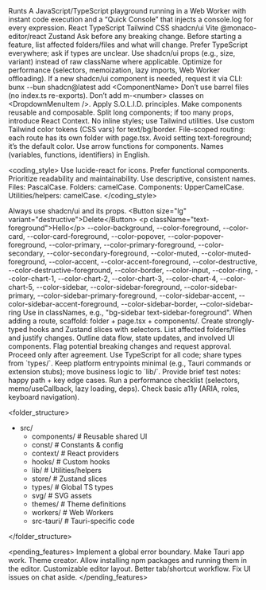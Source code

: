 <project>
  <name>Runts</name>
  <description>
    A JavaScript/TypeScript playground running in a Web Worker with instant code execution and a “Quick Console” that injects a console.log for every expression.
  </description>
  <stack>
    <tech>React</tech>
    <tech>TypeScript</tech>
    <tech>Tailwind CSS</tech>
    <tech>shadcn/ui</tech>
    <tech>Vite</tech>
    <tech>@monaco-editor/react</tech>
    <tech>Zustand</tech>
  </stack>
</project>

<paths>
  <path alias="root" value="src"/>
</paths>

<rules>
  <rule>Ask before any breaking change.</rule>
  <rule>Before starting a feature, list affected folders/files and what will change.</rule>
  <rule>Prefer TypeScript everywhere; ask if types are unclear.</rule>
  <rule>Use shadcn/ui props (e.g., size, variant) instead of raw className where applicable.</rule>
  <rule>Optimize for performance (selectors, memoization, lazy imports, Web Worker offloading).</rule>
  <rule>If a new shadcn/ui component is needed, request it via CLI:
    <example_shadcn_cli>bunx --bun shadcn@latest add &lt;ComponentName&gt;</example_shadcn_cli>
  </rule>
  <rule>Don’t use barrel files (no index.ts re-exports).</rule>
  <rule>Don’t add m-&lt;number&gt; classes on &lt;DropdownMenuItem /&gt;.</rule>
  <rule>Apply S.O.L.I.D. principles.</rule>
  <rule>Make components reusable and composable.</rule>
  <rule>Split long components; if too many props, introduce React Context.</rule>
  <rule>No inline styles; use Tailwind utilities.</rule>
  <rule>Use custom Tailwind color tokens (CSS vars) for text/bg/border.</rule>
  <rule>File-scoped routing: each route has its own folder with page.tsx.</rule>
  <rule>Avoid setting text-foreground; it’s the default color.</rule>
  <rule>Use arrow functions for components.</rule>
  <rule>Names (variables, functions, identifiers) in English.</rule>
</rules>

<coding_style>
<principle>Use lucide-react for icons.</principle>
<principle>Prefer functional components.</principle>
<principle>Prioritize readability and maintainability.</principle>
<principle>Use descriptive, consistent names.</principle>
<principle>Files: PascalCase. Folders: camelCase. Components: UpperCamelCase. Utilities/helpers: camelCase.</principle>
</coding_style>

<ui>
  Always use shadcn/ui and its props.
  <example_ui>
    &lt;Button size="lg" variant="destructive"&gt;Delete&lt;/Button&gt;
    &lt;p className="text-foreground"&gt;Hello&lt;/p&gt;
  </example_ui>
</ui>

<theme>
  <colors format="css-variables">
    --color-background, --color-foreground, --color-card, --color-card-foreground,
    --color-popover, --color-popover-foreground, --color-primary, --color-primary-foreground,
    --color-secondary, --color-secondary-foreground, --color-muted, --color-muted-foreground,
    --color-accent, --color-accent-foreground, --color-destructive, --color-destructive-foreground,
    --color-border, --color-input, --color-ring,
    --color-chart-1, --color-chart-2, --color-chart-3, --color-chart-4, --color-chart-5,
    --color-sidebar, --color-sidebar-foreground, --color-sidebar-primary, --color-sidebar-primary-foreground,
    --color-sidebar-accent, --color-sidebar-accent-foreground, --color-sidebar-border, --color-sidebar-ring
    <use_shadcn_ui>Use in classNames, e.g., "bg-sidebar text-sidebar-foreground".</use_shadcn_ui>
  </colors>
</theme>

<tasks>
  <task>When adding a route, scaffold: folder + page.tsx + components/.</task>
  <task>Create strongly-typed hooks and Zustand slices with selectors.</task>
</tasks>

<workflow>
  <step name="PLAN">
    <task>List affected folders/files and justify changes.</task>
    <task>Outline data flow, state updates, and involved UI components.</task>
    <task>Flag potential breaking changes and request approval.</task>
  </step>
  <step name="IMPLEMENT">
    <task>Proceed only after agreement.</task>
    <task>Use TypeScript for all code; share types from `types/`.</task>
    <task>Keep platform entrypoints minimal (e.g., Tauri commands or extension stubs); move business logic to `lib/`.</task>
  </step>
  <step name="VERIFY">
    <task>Provide brief test notes: happy path + key edge cases.</task>
    <task>Run a performance checklist (selectors, memo/useCallback, lazy loading, deps).</task>
    <task>Check basic a11y (ARIA, roles, keyboard navigation).</task>
  </step>
</workflow>

<folder_structure>

- src/
  - components/ # Reusable shared UI
  - const/ # Constants & config
  - context/ # React providers
  - hooks/ # Custom hooks
  - lib/ # Utilities/helpers
  - store/ # Zustand slices
  - types/ # Global TS types
  - svg/ # SVG assets
  - themes/ # Theme definitions
  - workers/ # Web Workers
  - src-tauri/ # Tauri-specific code

</folder_structure>

<pending_features>
<feature>Implement a global error boundary.</feature>
<feature>Make Tauri app work.</feature>
<feature>Theme creator.</feature>
<feature>Allow installing npm packages and running them in the editor.</feature>
<feature>Customizable editor layout.</feature>
<feature>Better tab/shortcut workflow.</feature>
<feature>Fix UI issues on chat aside.</feature>
</pending_features>
